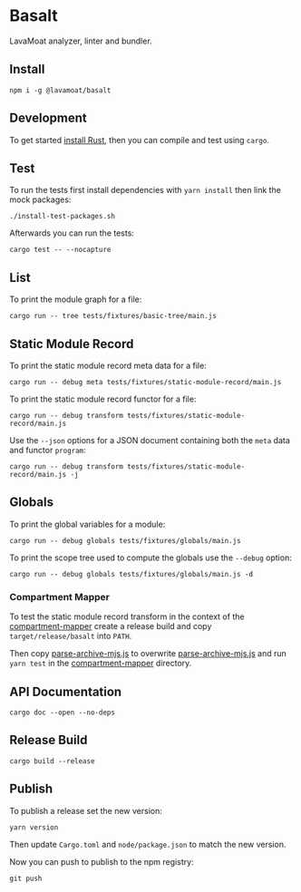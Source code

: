 # Basalt

LavaMoat analyzer, linter and bundler.

## Install

```
npm i -g @lavamoat/basalt
```

## Development

To get started [install Rust][rust-install], then you can compile and test using `cargo`.

## Test

To run the tests first install dependencies with `yarn install` then link the mock packages:

```
./install-test-packages.sh
```

Afterwards you can run the tests:

```
cargo test -- --nocapture
```

## List

To print the module graph for a file:

```
cargo run -- tree tests/fixtures/basic-tree/main.js
```

## Static Module Record

To print the static module record meta data for a file:

```
cargo run -- debug meta tests/fixtures/static-module-record/main.js
```

To print the static module record functor for a file:

```
cargo run -- debug transform tests/fixtures/static-module-record/main.js
```

Use the `--json` options for a JSON document containing both the `meta` data and functor `program`:

```
cargo run -- debug transform tests/fixtures/static-module-record/main.js -j
```

## Globals

To print the global variables for a module:

```
cargo run -- debug globals tests/fixtures/globals/main.js
```

To print the scope tree used to compute the globals use the `--debug` option:

```
cargo run -- debug globals tests/fixtures/globals/main.js -d
```

### Compartment Mapper

To test the static module record transform in the context of the [compartment-mapper][] create a release build and copy `target/release/basalt` into `PATH`.

Then copy [parse-archive-mjs.js](/parse-archive-mjs.js) to overwrite [parse-archive-mjs.js](https://github.com/endojs/endo/blob/master/packages/compartment-mapper/src/parse-archive-mjs.js) and run `yarn test` in the [compartment-mapper][] directory.

## API Documentation

```
cargo doc --open --no-deps
```

[rust-install]: https://www.rust-lang.org/tools/install

## Release Build

```
cargo build --release
```

## Publish

To publish a release set the new version:

```
yarn version
```

Then update `Cargo.toml` and `node/package.json` to match the new version.

Now you can push to publish to the npm registry:

```
git push
```

[compartment-mapper]: https://github.com/endojs/endo/tree/master/packages/compartment-mapper
